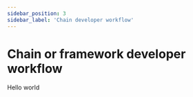 ```yaml
---
sidebar_position: 3
sidebar_label: 'Chain developer workflow'
---
```


# Chain or framework developer workflow

Hello world

